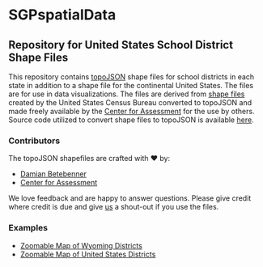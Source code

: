 SGPspatialData
==============

Repository for United States School District Shape Files
-------------------------------------------------------------
This repository contains [topoJSON](https://github.com/topojson/topojson) shape files for school districts in each state in addition to a shape
file for the continental United States. The files are for use in data visualizations. The files are derived from
[shape files](https://nces.ed.gov/programs/edge/geographicDistrictBoundary.aspx) created by the United States Census Bureau converted to topoJSON and made freely
available by the [Center for Assessment](https://github.com/CenterForAssessment) for the use by others. Source code utilized to convert shape files to topoJSON is available [here](https://github.com/CenterForAssessment/SGPspatialData/blob/master/Shape_Files/District_Creation.R).

### Contributors

The topoJSON shapefiles are crafted with :heart: by:

* [Damian Betebenner](https://github.com/dbetebenner)
* [Center for Assessment](https://github.com/CenterForAssessment)


We love feedback and are happy to answer questions. Please give credit where credit is due and give [us](https://github.com/CenterforAssessment) a shout-out if you use the files.

### Examples

* [Zoomable Map of Wyoming Districts](http://bl.ocks.org/dbetebenner/dc95803c61970d4282e620b83ff2964a)
* [Zoomable Map of United States Districts](http://bl.ocks.org/dbetebenner/36bdacea6be36c227dd45d7a6912ed02)
